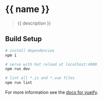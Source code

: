 # {{ name }}

> {{ description }}

## Build Setup

``` bash
# install dependencies
npm i

# serve with hot reload at localhost:4000
npm run dev

# lint all *.js and *.vue files
npm run lint
```

For more information see the [docs for vueify](https://github.com/vuejs/vueify).
